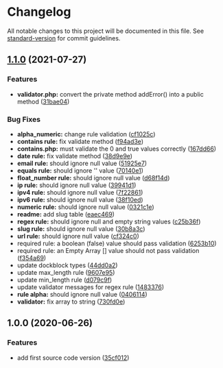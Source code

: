 # Changelog

All notable changes to this project will be documented in this file. See [standard-version](https://github.com/conventional-changelog/standard-version) for commit guidelines.

## [1.1.0](https://github.com/SandroMiguel/verum-php/compare/v1.0.0...v1.1.0) (2021-07-27)


### Features

* **validator.php:** convert the private method addError() into a public method ([31bae04](https://github.com/SandroMiguel/verum-php/commit/31bae04b0f5f04b72cdb49003f11d1ce28346387))


### Bug Fixes

* **alpha_numeric:** change rule validation ([cf1025c](https://github.com/SandroMiguel/verum-php/commit/cf1025c05867ef5b6746c1c9601213c2127cdc0e))
* **contains rule:** fix validate method ([f94ad3e](https://github.com/SandroMiguel/verum-php/commit/f94ad3ec2cccf8a6f87021f74891af0a7961a585))
* **contains.php:** must validate the 0 and true values correctly ([167dd66](https://github.com/SandroMiguel/verum-php/commit/167dd6609a7e4f78dc03409abda5c969f63303b5))
* **date rule:** fix validate method ([38d9e9e](https://github.com/SandroMiguel/verum-php/commit/38d9e9ed82e56a083776a5706e4a833b4013d708))
* **email rule:** should ignore null value ([51925e7](https://github.com/SandroMiguel/verum-php/commit/51925e7615bd86000edc96e3e67114be53fac0fb))
* **equals rule:** should ignore '' value ([70140e1](https://github.com/SandroMiguel/verum-php/commit/70140e1cfd5a9704081842e7ba35c4ced440cb81))
* **float_number rule:** should ignore null value ([d68f14d](https://github.com/SandroMiguel/verum-php/commit/d68f14d45d9e262958b540a064d796c995410346))
* **ip rule:** should ignore null value ([39941d1](https://github.com/SandroMiguel/verum-php/commit/39941d112ed1a3a42876763bec674cc258b2fb0b))
* **ipv4 rule:** should ignore null value ([7f22861](https://github.com/SandroMiguel/verum-php/commit/7f22861d257464e1e8aa06c41880071271753252))
* **ipv6 rule:** should ignore null value ([38f10ed](https://github.com/SandroMiguel/verum-php/commit/38f10edd1aaf5c0610113ed14c03770b80539283))
* **numeric rule:** should ignore null value ([0321c1e](https://github.com/SandroMiguel/verum-php/commit/0321c1e3dfcb13531191173ba489aeeb3174581f))
* **readme:** add slug table ([eaec469](https://github.com/SandroMiguel/verum-php/commit/eaec4696c71544840ed224221d89f49f1f8cc687))
* **regex rule:** should ignore null and empty string values ([c25b36f](https://github.com/SandroMiguel/verum-php/commit/c25b36fbdddb2ae76c733d0fcf49025e88c6489f))
* **slug rule:** should ignore null value ([30b8a3c](https://github.com/SandroMiguel/verum-php/commit/30b8a3c2953ed9ffdd478300bfc7023dd7724e56))
* **url rule:** should ignore null value ([cf324c0](https://github.com/SandroMiguel/verum-php/commit/cf324c046d95e153340b590695476b4dee9ffc8d))
* required rule: a boolean (false) value should pass validation ([6253b10](https://github.com/SandroMiguel/verum-php/commit/6253b103862fe9531da25373ea04df1164974843))
* required rule: an Empty Array [] value should not pass validation ([f354a69](https://github.com/SandroMiguel/verum-php/commit/f354a69d468986c4808456aec1d6d32deb0ca5a1))
* update dockblock types ([44dd0a2](https://github.com/SandroMiguel/verum-php/commit/44dd0a21523f9df42f4320ffd3055c6c67cc7ef4))
* update max_length rule ([9607e95](https://github.com/SandroMiguel/verum-php/commit/9607e9593f5bdb5058fadd1beb9a8414054863dd))
* update min_length rule ([d079c9f](https://github.com/SandroMiguel/verum-php/commit/d079c9ff8aae6f59754c8d4f251bfbf7e2978a8f))
* update validator messages for regex rule ([1483376](https://github.com/SandroMiguel/verum-php/commit/14833769555e40c6e9803edda8aba73191eb3ecd))
* **rule alpha:** should ignore null value ([0406114](https://github.com/SandroMiguel/verum-php/commit/0406114c41dd9bc7053c94a850b6f91070dab918))
* **validator:** fix array to string ([730fd0e](https://github.com/SandroMiguel/verum-php/commit/730fd0e3d6989791954eb1f85469b2cfbacf8dfb))

## 1.0.0 (2020-06-26)


### Features

* add first source code version ([35cf012](https://github.com/SandroMiguel/verum-php/commit/35cf01273cb568904f5a8b375d27567829ea8d35))
